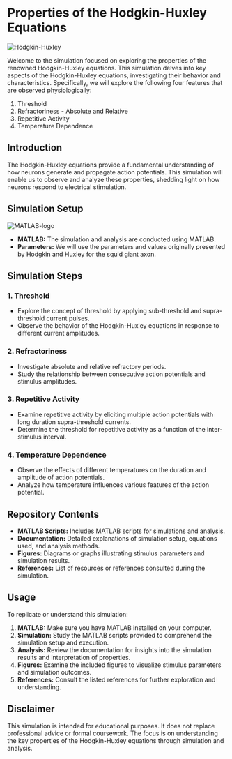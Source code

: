 # Properties of the Hodgkin-Huxley Equations
![Hodgkin-Huxley](https://github.com/RavinduMPK/Modelling-and-Analysis-of-Physiological-Systems/assets/68577937/ab240633-f1b4-4a16-86f7-1f91a56bd79b)


Welcome to the simulation focused on exploring the properties of the renowned Hodgkin-Huxley equations. This simulation delves into key aspects of the Hodgkin-Huxley equations, investigating their behavior and characteristics. Specifically, we will explore the following four features that are observed physiologically:

1. Threshold
2. Refractoriness - Absolute and Relative
3. Repetitive Activity
4. Temperature Dependence

## Introduction

The Hodgkin-Huxley equations provide a fundamental understanding of how neurons generate and propagate action potentials. This simulation will enable us to observe and analyze these properties, shedding light on how neurons respond to electrical stimulation.

## Simulation Setup
![MATLAB-logo](https://github.com/RavinduMPK/Modelling-and-Analysis-of-Physiological-Systems/assets/68577937/56d79faf-66bf-40d4-a86b-2e2f6697f9d4)


- **MATLAB:** The simulation and analysis are conducted using MATLAB.
- **Parameters:** We will use the parameters and values originally presented by Hodgkin and Huxley for the squid giant axon.

## Simulation Steps

### 1. Threshold
- Explore the concept of threshold by applying sub-threshold and supra-threshold current pulses.
- Observe the behavior of the Hodgkin-Huxley equations in response to different current amplitudes.

### 2. Refractoriness
- Investigate absolute and relative refractory periods.
- Study the relationship between consecutive action potentials and stimulus amplitudes.

### 3. Repetitive Activity
- Examine repetitive activity by eliciting multiple action potentials with long duration supra-threshold currents.
- Determine the threshold for repetitive activity as a function of the inter-stimulus interval.

### 4. Temperature Dependence
- Observe the effects of different temperatures on the duration and amplitude of action potentials.
- Analyze how temperature influences various features of the action potential.

## Repository Contents

- **MATLAB Scripts:** Includes MATLAB scripts for simulations and analysis.
- **Documentation:** Detailed explanations of simulation setup, equations used, and analysis methods.
- **Figures:** Diagrams or graphs illustrating stimulus parameters and simulation results.
- **References:** List of resources or references consulted during the simulation.

## Usage

To replicate or understand this simulation:

1. **MATLAB:** Make sure you have MATLAB installed on your computer.
2. **Simulation:** Study the MATLAB scripts provided to comprehend the simulation setup and execution.
3. **Analysis:** Review the documentation for insights into the simulation results and interpretation of properties.
4. **Figures:** Examine the included figures to visualize stimulus parameters and simulation outcomes.
5. **References:** Consult the listed references for further exploration and understanding.

## Disclaimer

This simulation is intended for educational purposes. It does not replace professional advice or formal coursework. The focus is on understanding the key properties of the Hodgkin-Huxley equations through simulation and analysis.
